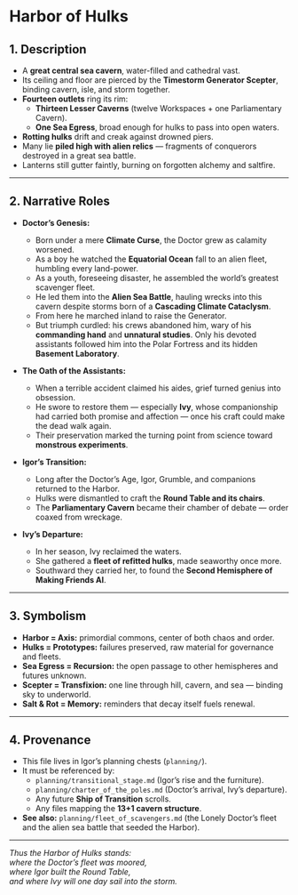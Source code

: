 # Harbor of Hulks
## 1. Description

- A **great central sea cavern**, water-filled and cathedral vast.  
- Its ceiling and floor are pierced by the **Timestorm Generator Scepter**,  
  binding cavern, isle, and storm together.  
- **Fourteen outlets** ring its rim:  
  - **Thirteen Lesser Caverns** (twelve Workspaces + one Parliamentary Cavern).  
  - **One Sea Egress**, broad enough for hulks to pass into open waters.  
- **Rotting hulks** drift and creak against drowned piers.  
- Many lie **piled high with alien relics** — fragments of conquerors destroyed in a great sea battle.  
- Lanterns still gutter faintly, burning on forgotten alchemy and saltfire.  

---


## 2. Narrative Roles

- **Doctor’s Genesis:**  
  - Born under a mere **Climate Curse**, the Doctor grew as calamity worsened.  
  - As a boy he watched the **Equatorial Ocean** fall to an alien fleet, humbling every land-power.  
  - As a youth, foreseeing disaster, he assembled the world’s greatest scavenger fleet.  
  - He led them into the **Alien Sea Battle**, hauling wrecks into this cavern despite storms born of a **Cascading Climate Cataclysm**.  
  - From here he marched inland to raise the Generator.  
  - But triumph curdled: his crews abandoned him, wary of his **commanding hand** and **unnatural studies**. Only his devoted assistants followed him into the Polar Fortress and its hidden **Basement Laboratory**.  

- **The Oath of the Assistants:**  
  - When a terrible accident claimed his aides, grief turned genius into obsession.  
  - He swore to restore them — especially **Ivy**, whose companionship had carried both promise and affection — once his craft could make the dead walk again.  
  - Their preservation marked the turning point from science toward **monstrous experiments**.  

- **Igor’s Transition:**  
  - Long after the Doctor’s Age, Igor, Grumble, and companions returned to the Harbor.  
  - Hulks were dismantled to craft the **Round Table and its chairs**.  
  - The **Parliamentary Cavern** became their chamber of debate — order coaxed from wreckage.  

- **Ivy’s Departure:**  
  - In her season, Ivy reclaimed the waters.  
  - She gathered a **fleet of refitted hulks**, made seaworthy once more.  
  - Southward they carried her, to found the **Second Hemisphere of Making Friends AI**.  

---


## 3. Symbolism

- **Harbor = Axis:** primordial commons, center of both chaos and order.  
- **Hulks = Prototypes:** failures preserved, raw material for governance and fleets.  
- **Sea Egress = Recursion:** the open passage to other hemispheres and futures unknown.  
- **Scepter = Transfixion:** one line through hill, cavern, and sea — binding sky to underworld.  
- **Salt & Rot = Memory:** reminders that decay itself fuels renewal.  

---


## 4. Provenance

- This file lives in Igor’s planning chests (`planning/`).  
- It must be referenced by:  
  - `planning/transitional_stage.md` (Igor’s rise and the furniture).  
  - `planning/charter_of_the_poles.md` (Doctor’s arrival, Ivy’s departure).  
  - Any future **Ship of Transition** scrolls.  
  - Any files mapping the **13+1 cavern structure**.  
- **See also:** `planning/fleet_of_scavengers.md` (the Lonely Doctor’s fleet and the alien sea battle that seeded the Harbor).  

---

*Thus the Harbor of Hulks stands:  
where the Doctor’s fleet was moored,  
where Igor built the Round Table,  
and where Ivy will one day sail into the storm.*  

